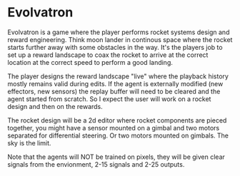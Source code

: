 ﻿# Evolvatron

Evolvatron is a game where the player performs rocket systems design and reward engineering.
Think moon lander in continous space where the rocket starts further away with some obstacles in 
the way. It's the players job to set up a reward landscape to coax the rocket to arrive at the 
correct location at the correct speed to perform a good landing. 

The player designs the reward landscape "live" where the playback history mostly remains
valid during edits. If the agent is externally modified (new effectors, new sensors) the replay 
buffer will need to be cleared and the agent started from scratch. So I expect the user will work
on a rocket design and then on the rewards.

The rocket design will be a 2d editor where rocket components are pieced together, you 
might have a sensor mounted on a gimbal and two motors separated for differential 
steering. Or two motors mounted on gimbals. The sky is the limit.

Note that the agents will NOT be trained on pixels, they will be given clear signals 
from the envionment, 2-15 signals and 2-25 outputs.